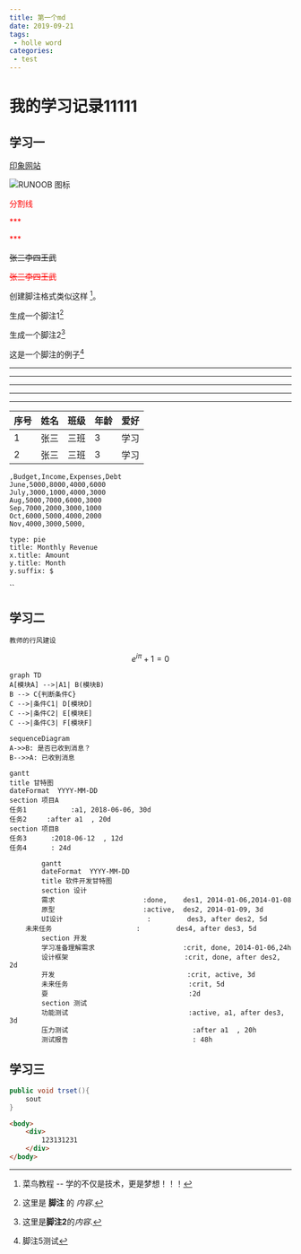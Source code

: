 ```yaml
---
title: 第一个md
date: 2019-09-21
tags:
 - holle word
categories: 
 - test
---
```



# 我的学习记录11111
## 学习一
[印象网站](https://yinxiang.com/new/hc/articles/%e5%8d%b0%e8%b1%a1%e7%ac%94%e8%ae%b0-markdown-%e5%85%a5%e9%97%a8%e6%8c%87%e5%8d%97/?utm_source=b1&utm_medium=b1&utm_term=sgls4)

![RUNOOB 图标](https://ss0.bdstatic.com/94oJfD_bAAcT8t7mm9GUKT-xh_/timg?image&quality=100&size=b4000_4000&sec=1587102212&di=811d7c42d1f07670c2379812c2844796&src=http://bbs.jooyoo.net/attachment/Mon_0905/24_65548_2835f8eaa933ff6.jpg "网图")


<p style="color:red">分割线</p>

<p style="color:red">***</p>

<m style="color:red">***</m>

~~张三李四王武~~

<d style="color:red">~~张三李四王武~~</d>

创建脚注格式类似这样 [^TTT]。

[^TTT]: 菜鸟教程 -- 学的不仅是技术，更是梦想！！！

生成一个脚注1[^3]

[^3]: 这里是 **脚注** 的 *内容*.

生成一个脚注2[^foot]

[^foot]: 这里是**脚注2**的*内容*.

这是一个脚注的例子[^1]

[^1]: 脚注5测试

***
* * *

*****

- - -

----------

| 序号 | 姓名 | 班级 | 年龄 | 爱好 |
| --- | --- | --- | --- | --- |
| 1 | 张三 | 三班 | 3 | 学习 |
| 2 | 张三 | 三班 | 3 | 学习 |

```chart
,Budget,Income,Expenses,Debt
June,5000,8000,4000,6000
July,3000,1000,4000,3000
Aug,5000,7000,6000,3000
Sep,7000,2000,3000,1000
Oct,6000,5000,4000,2000
Nov,4000,3000,5000,

type: pie
title: Monthly Revenue
x.title: Amount
y.title: Month
y.suffix: $
```
``

## 学习二
`教师的行风建设`
```math
e^{i\pi} + 1 = 0
```
```mermaid
graph TD
A[模块A] -->|A1| B(模块B)
B --> C{判断条件C}
C -->|条件C1| D[模块D]
C -->|条件C2| E[模块E]
C -->|条件C3| F[模块F]
```
```mermaid
sequenceDiagram
A->>B: 是否已收到消息？
B-->>A: 已收到消息
```
```mermaid
gantt
title 甘特图
dateFormat  YYYY-MM-DD
section 项目A
任务1           :a1, 2018-06-06, 30d
任务2     :after a1  , 20d
section 项目B
任务3      :2018-06-12  , 12d
任务4      : 24d
```

```mermaid
        gantt
        dateFormat  YYYY-MM-DD
        title 软件开发甘特图
        section 设计
        需求                      :done,    des1, 2014-01-06,2014-01-08
        原型                      :active,  des2, 2014-01-09, 3d
        UI设计                     :         des3, after des2, 5d
    未来任务                     :         des4, after des3, 5d
        section 开发
        学习准备理解需求                      :crit, done, 2014-01-06,24h
        设计框架                             :crit, done, after des2, 2d
        开发                                 :crit, active, 3d
        未来任务                              :crit, 5d
        耍                                   :2d
        section 测试
        功能测试                              :active, a1, after des3, 3d
        压力测试                               :after a1  , 20h
        测试报告                               : 48h
```

## 学习三
```java
public void trset(){
    sout
}
```
```html
<body>
    <div>
        123131231
    </div>
</body>
```